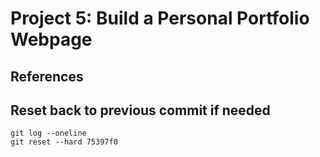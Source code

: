 # Project 5: Build a Personal Portfolio Webpage

## References

## Reset back to previous commit if needed

```
git log --oneline
git reset --hard 75397f0
```